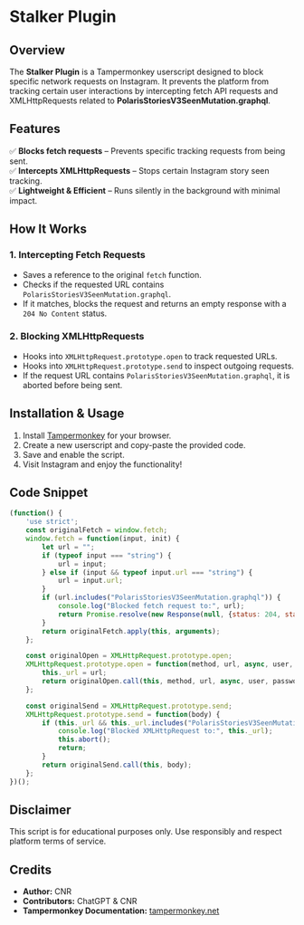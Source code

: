 # Stalker Plugin

## Overview
The **Stalker Plugin** is a Tampermonkey userscript designed to block specific network requests on Instagram. It prevents the platform from tracking certain user interactions by intercepting fetch API requests and XMLHttpRequests related to **PolarisStoriesV3SeenMutation.graphql**.

## Features
✅ **Blocks fetch requests** – Prevents specific tracking requests from being sent.  
✅ **Intercepts XMLHttpRequests** – Stops certain Instagram story seen tracking.  
✅ **Lightweight & Efficient** – Runs silently in the background with minimal impact.  

## How It Works
### 1. **Intercepting Fetch Requests**
- Saves a reference to the original `fetch` function.
- Checks if the requested URL contains `PolarisStoriesV3SeenMutation.graphql`.
- If it matches, blocks the request and returns an empty response with a `204 No Content` status.

### 2. **Blocking XMLHttpRequests**
- Hooks into `XMLHttpRequest.prototype.open` to track requested URLs.
- Hooks into `XMLHttpRequest.prototype.send` to inspect outgoing requests.
- If the request URL contains `PolarisStoriesV3SeenMutation.graphql`, it is aborted before being sent.

## Installation & Usage
1. Install [Tampermonkey](https://www.tampermonkey.net/) for your browser.
2. Create a new userscript and copy-paste the provided code.
3. Save and enable the script.
4. Visit Instagram and enjoy the functionality!

## Code Snippet
```javascript
(function() {
    'use strict';
    const originalFetch = window.fetch;
    window.fetch = function(input, init) {
        let url = "";
        if (typeof input === "string") {
            url = input;
        } else if (input && typeof input.url === "string") {
            url = input.url;
        }
        if (url.includes("PolarisStoriesV3SeenMutation.graphql")) {
            console.log("Blocked fetch request to:", url);
            return Promise.resolve(new Response(null, {status: 204, statusText: "No Content"}));
        }
        return originalFetch.apply(this, arguments);
    };

    const originalOpen = XMLHttpRequest.prototype.open;
    XMLHttpRequest.prototype.open = function(method, url, async, user, password) {
        this._url = url;
        return originalOpen.call(this, method, url, async, user, password);
    };

    const originalSend = XMLHttpRequest.prototype.send;
    XMLHttpRequest.prototype.send = function(body) {
        if (this._url && this._url.includes("PolarisStoriesV3SeenMutation.graphql")) {
            console.log("Blocked XMLHttpRequest to:", this._url);
            this.abort();
            return;
        }
        return originalSend.call(this, body);
    };
})();
```

## Disclaimer
This script is for educational purposes only. Use responsibly and respect platform terms of service.

## Credits
- **Author:** CNR  
- **Contributors:** ChatGPT & CNR  
- **Tampermonkey Documentation:** [tampermonkey.net](https://www.tampermonkey.net/)

